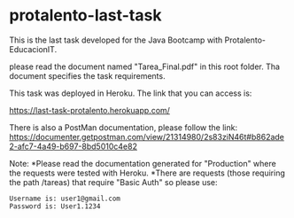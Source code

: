 # protalento-last-task

This is the last task developed for the Java Bootcamp with Protalento-EducacionIT.

please read the document named "Tarea_Final.pdf" in this root folder. Tha document specifies the task requirements.


This task was deployed in Heroku. The link that you can access is:

https://last-task-protalento.herokuapp.com/


There is also a PostMan documentation, please follow the link:
https://documenter.getpostman.com/view/21314980/2s83ziN46t#b862ade2-afc7-4a49-b697-8bd5010c4e82

Note: 
  *Please read the documentation generated for "Production" where the requests were tested with Heroku.
  *There are requests (those requiring the path /tareas) that require "Basic Auth" so please use:
  
  
  
    Username is: user1@gmail.com
    Password is: User1.1234
